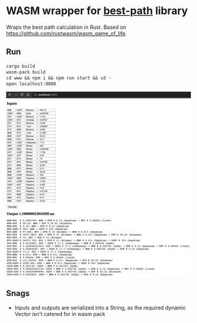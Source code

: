 # WASM wrapper for [best-path](https://github.com/konrads/best-path) library

Wraps the best path calculation in Rust. Based on https://github.com/rustwasm/wasm_game_of_life.

## Run

```shell
cargo build
wasm-pack build
cd www && npm i && npm run start && cd -
open localhost:8080
```

![screenshot](doc/img/screenshot.png?raw=true)

## Snags

- Inputs and outputs are serialized into a String, as the required dynamic Vector isn't catered for in wasm pack
